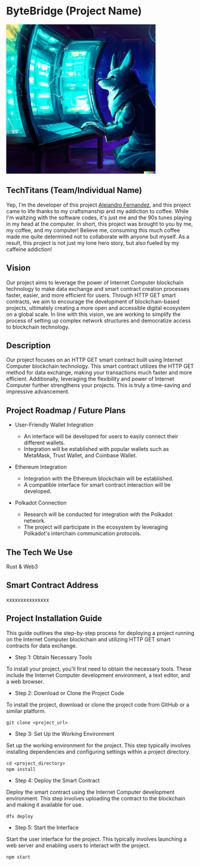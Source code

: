 # ByteBridge (Project Name)

![Team Logo](https://github.com/Rise-In/example_readMe/blob/main/Example_logo%20.png)

## TechTitans (Team/Individual Name)


Yep, I'm the developer of this project [Alejandro Fernandez](https://linkedin.com), and this project came to life thanks to my craftsmanship and my addiction to coffee. While I'm waltzing with the software codes, it's just me and the 90s tunes playing in my head at the computer. In short, this project was brought to you by me, my coffee, and my computer! Believe me, consuming this much coffee made me quite determined not to collaborate with anyone but myself. As a result, this project is not just my lone hero story, but also fueled by my caffeine addiction!


## Vision

Our project aims to leverage the power of Internet Computer blockchain technology to make data exchange and smart contract creation processes faster, easier, and more efficient for users. Through HTTP GET smart contracts, we aim to encourage the development of blockchain-based projects, ultimately creating a more open and accessible digital ecosystem on a global scale. In line with this vision, we are working to simplify the process of setting up complex network structures and democratize access to blockchain technology.

## Description

Our project focuses on an HTTP GET smart contract built using Internet Computer blockchain technology. This smart contract utilizes the HTTP GET method for data exchange, making your transactions much faster and more efficient. Additionally, leveraging the flexibility and power of Internet Computer further strengthens your projects. This is truly a time-saving and impressive advancement.

## Project Roadmap / Future Plans

- User-Friendly Wallet Integration
   * An interface will be developed for users to easily connect their different wallets.
   * Integration will be established with popular wallets such as MetaMask, Trust Wallet, and Coinbase Wallet.

- Ethereum Integration
    * Integration with the Ethereum blockchain will be established.
    * A compatible interface for smart contract interaction will be developed.

- Polkadot Connection
    * Research will be conducted for integration with the Polkadot network.
    * The project will participate in the ecosystem by leveraging Polkadot's interchain communication protocols. 

## The Tech We Use

Rust & Web3

## Smart Contract Address

xxxxxxxxxxxxxxx

## Project Installation Guide

This guide outlines the step-by-step process for deploying a project running on the Internet Computer blockchain and utilizing HTTP GET smart contracts for data exchange.

* Step 1: Obtain Necessary Tools

To install your project, you'll first need to obtain the necessary tools. These include the Internet Computer development environment, a text editor, and a web browser.

* Step 2: Download or Clone the Project Code

To install the project, download or clone the project code from GitHub or a similar platform.

```
git clone <project_url>
```

* Step 3: Set Up the Working Environment

Set up the working environment for the project. This step typically involves installing dependencies and configuring settings within a project directory.

```
cd <project_directory>
npm install
```

* Step 4: Deploy the Smart Contract

Deploy the smart contract using the Internet Computer development environment. This step involves uploading the contract to the blockchain and making it available for use.

```
dfx deploy
```

* Step 5: Start the Interface

Start the user interface for the project. This typically involves launching a web server and enabling users to interact with the project.

```
npm start
```
